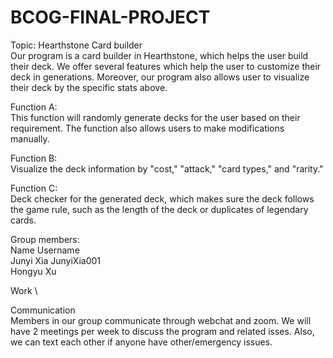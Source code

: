 # BCOG-FINAL-PROJECT
Topic: Hearthstone Card builder\
Our program is a card builder in Hearthstone, which helps the user build their deck. We offer several features which help the user to customize their deck in generations. Moreover, our program also allows user to visualize their deck by the specific stats above. 

Function A:\
This function will randomly generate decks for the user based on their requirement. The function also allows users to make modifications manually. 

Function B:\
Visualize the deck information by "cost," "attack," "card types," and "rarity." 

Function C:\
Deck checker for the generated deck, which makes sure the deck follows the game rule, such as the length of the deck or duplicates of legendary cards. 


Group members:\
Name     Username \
Junyi Xia  JunyiXia001\
Hongyu Xu

Work \


Communication\
Members in our group communicate through webchat and zoom. We will have 2 meetings per week to discuss the program and related isses. Also, we can text each other if anyone have other/emergency issues. 


